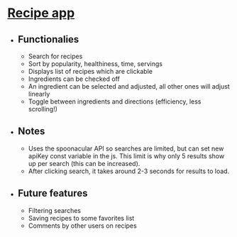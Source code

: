 # [**Recipe app**](https://umarbeknasimov.github.io/recipe-app)

* ## Functionalies
    * Search for recipes
    * Sort by popularity, healthiness, time, servings
    * Displays list of recipes which are clickable
    * Ingredients can be checked off
    * An ingredient can be selected and adjusted, all other ones will adjust linearly
    * Toggle between ingredients and directions (efficiency, less scrolling!)
* ## Notes
    * Uses the spoonacular API so searches are limited, but can set new apiKey const variable in the js. This limit is why only 5 results show up per search (this can be increased).
    * After clicking search, it takes around 2-3 seconds for results to load.

* ## Future features
    * Filtering searches
    * Saving recipes to some favorites list
    * Comments by other users on recipes
